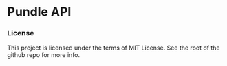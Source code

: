 # Pundle API

### License

This project is licensed under the terms of MIT License. See the root of the github repo for more info.
